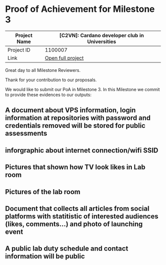 #  Proof of Achievement for Milestone 3
|  Project Name |  [C2VN]: Cardano developer club in Universities |
| ------------ | ------------ |
| Project ID  | 1100007  |
|  Link  |  [Open full project](https://projectcatalyst.io/funds/11/cardano-open-ecosystem/c2vn-cardano-developer-club-in-universities-3e95c) |


Great day to all Milestone Reviewers.

Thank for your contribution to our proposals.

We would like to submit our PoA in Milestone 3. In this Milestone we commit to provide these evidences to our outputs:

## A document about VPS information, login information at repositories with password and credentials removed will be stored for public assessments

## inforgraphic about internet connection/wifi SSID

## Pictures that shown how TV look likes in Lab room

## Pictures of the lab room
## Document that collects all articles from social platforms with statitistic of interested audiences (likes, comments...) and photo of launching event
## A public lab duty schedule and contact information will be public
